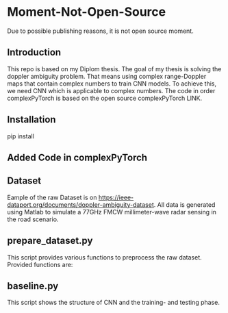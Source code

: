 # Moment-Not-Open-Source
Due to possible publishing reasons, it is not open source moment.

## Introduction
This repo is based on my Diplom thesis. The goal of my thesis is solving the doppler ambiguity problem. That means using complex range-Doppler maps that contain complex numbers to train CNN models. To achieve this, we need CNN which is applicable to complex numbers. The code in order complexPyTorch is based on the open source complexPyTorch LINK. 

## Installation

pip install 

## Added Code in complexPyTorch


## Dataset
Eample of the raw Dataset is on https://ieee-dataport.org/documents/doppler-ambiguity-dataset. All data is generated using Matlab to simulate a 77GHz FMCW millimeter-wave radar sensing in the road scenario.

## prepare_dataset.py
This script provides various functions to preprocess the raw dataset.
Provided functions are:


## baseline.py	
This script shows the structure of CNN and the training- and testing phase. 
